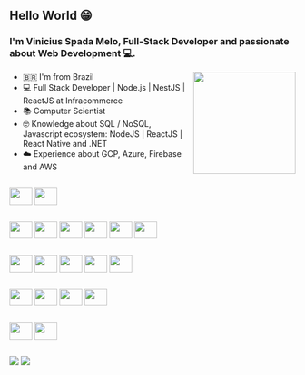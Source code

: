 ## Hello World 😁

### I'm Vinicius Spada Melo, Full-Stack Developer and passionate about Web Development 💻.

<div>
    <img align="right" height="180em" src="https://github-readme-stats-sigma-five.vercel.app/api/top-langs/?username=ViniciussMelo&layout=compact&langs_count=7"/>
    <ul>
      <li>🇧🇷 I'm from Brazil</li>
      <li>💻 Full Stack Developer | Node.js | NestJS | ReactJS at Infracommerce</li>
      <li>📚 Computer Scientist</li>
      <li>🤓 Knowledge about SQL / NoSQL, Javascript ecosystem: NodeJS | ReactJS | React Native and .NET</li>
      <li>☁️ Experience about GCP, Azure, Firebase and AWS</li>
    </ul>    
</div> 

##

<div>
    <img align="center" height="30" width="40" src="https://cdn.jsdelivr.net/gh/devicons/devicon/icons/typescript/typescript-original.svg" />
    <img align="center" height="30" width="40" src="https://cdn.jsdelivr.net/gh/devicons/devicon/icons/javascript/javascript-original.svg" />
</div>

##

<div>
    <img align="center" height="30" width="40" src="https://cdn.jsdelivr.net/gh/devicons/devicon/icons/nodejs/nodejs-original.svg" />
    <img align="center" height="30" width="40" src="https://cdn.jsdelivr.net/gh/devicons/devicon/icons/nestjs/nestjs-plain.svg" />
    <img align="center" height="30" width="40" src="https://cdn.jsdelivr.net/gh/devicons/devicon/icons/react/react-original.svg" />
    <img align="center" height="30" width="40" src="https://cdn.jsdelivr.net/gh/devicons/devicon/icons/csharp/csharp-original.svg" />
    <img align="center" height="30" width="40" src="https://cdn.jsdelivr.net/gh/devicons/devicon/icons/html5/html5-original.svg" />
    <img align="center" height="30" width="40" src="https://cdn.jsdelivr.net/gh/devicons/devicon/icons/css3/css3-original.svg" />
</div>

##

<div>
    <img align="center" height="30" width="40" src="https://cdn.jsdelivr.net/gh/devicons/devicon/icons/microsoftsqlserver/microsoftsqlserver-plain-wordmark.svg" />
    <img align="center" height="30" width="40" src="https://cdn.jsdelivr.net/gh/devicons/devicon/icons/oracle/oracle-original.svg" />
    <img align="center" height="30" width="40" src="https://cdn.jsdelivr.net/gh/devicons/devicon/icons/postgresql/postgresql-original.svg" />
    <img align="center" height="30" width="40" src="https://cdn.jsdelivr.net/gh/devicons/devicon/icons/mysql/mysql-original.svg" />
    <img align="center" height="30" width="40" src="https://cdn.jsdelivr.net/gh/devicons/devicon/icons/mongodb/mongodb-original.svg" />
</div>

##

<div>
    <img align="center" height="30" width="40" src="https://cdn.jsdelivr.net/gh/devicons/devicon/icons/googlecloud/googlecloud-original.svg" />
    <img align="center" height="30" width="40" src="https://cdn.jsdelivr.net/gh/devicons/devicon/icons/azure/azure-original.svg" />
    <img align="center" height="30" width="40" src="https://cdn.jsdelivr.net/gh/devicons/devicon/icons/firebase/firebase-plain.svg" />
    <img align="center" height="30" width="40" src="https://cdn.jsdelivr.net/gh/devicons/devicon/icons/amazonwebservices/amazonwebservices-original.svg" />
</div>

##

<div>
    <img align="center" height="30" width="40" src="https://cdn.jsdelivr.net/gh/devicons/devicon/icons/apachekafka/apachekafka-original.svg" />
    <img align="center" height="30" width="40" src="https://cdn.jsdelivr.net/gh/devicons/devicon/icons/docker/docker-original.svg" />
</div>

##

<div>
  <a href="https://www.linkedin.com/in/vinicius-spada-melo" target="_blank"><img src="https://img.shields.io/badge/-LinkedIn-%230077B5?style=for-the-badge&logo=linkedin&logoColor=white" /></a> 
  <a href = "mailto:viniciusspmelo@gmail.com"><img src="https://img.shields.io/badge/-Gmail-%23333?style=for-the-badge&logo=gmail&logoColor=white" target="_blank"></a>
</div>
